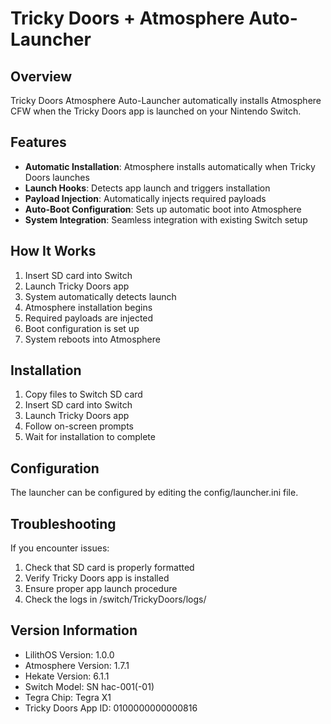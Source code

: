 # Tricky Doors + Atmosphere Auto-Launcher

## Overview
Tricky Doors Atmosphere Auto-Launcher automatically installs Atmosphere CFW when the Tricky Doors app is launched on your Nintendo Switch.

## Features
- **Automatic Installation**: Atmosphere installs automatically when Tricky Doors launches
- **Launch Hooks**: Detects app launch and triggers installation
- **Payload Injection**: Automatically injects required payloads
- **Auto-Boot Configuration**: Sets up automatic boot into Atmosphere
- **System Integration**: Seamless integration with existing Switch setup

## How It Works
1. Insert SD card into Switch
2. Launch Tricky Doors app
3. System automatically detects launch
4. Atmosphere installation begins
5. Required payloads are injected
6. Boot configuration is set up
7. System reboots into Atmosphere

## Installation
1. Copy files to Switch SD card
2. Insert SD card into Switch
3. Launch Tricky Doors app
4. Follow on-screen prompts
5. Wait for installation to complete

## Configuration
The launcher can be configured by editing the config/launcher.ini file.

## Troubleshooting
If you encounter issues:
1. Check that SD card is properly formatted
2. Verify Tricky Doors app is installed
3. Ensure proper app launch procedure
4. Check the logs in /switch/TrickyDoors/logs/

## Version Information
- LilithOS Version: 1.0.0
- Atmosphere Version: 1.7.1
- Hekate Version: 6.1.1
- Switch Model: SN hac-001(-01)
- Tegra Chip: Tegra X1
- Tricky Doors App ID: 0100000000000816
